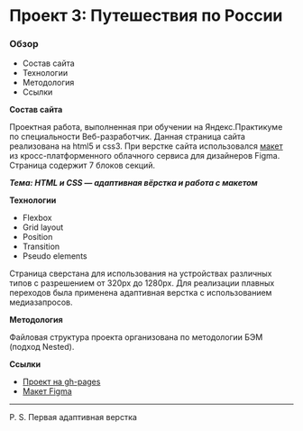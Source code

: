 # Проект 3: Путешествия по России

### Обзор
* Состав сайта
* Технологии
* Методология
* Ссылки

**Состав сайта**

Проектная работа, выполненная при обучении на Яндекс.Практикуме по специальности Веб-разработчик.
Данная страница сайта реализована  на html5 и css3.
При верстке сайта использовался [макет](https://www.figma.com/file/5S2WSbEFL6awjVWJ0NWL8Q/Sprint-3_-Russia-_-desktop-%2B-mobile?node-id=28503-0&t=fOvJTqCiQE2PYi5W-0) из кросс-платформенного
облачного сервиса для дизайнеров Figma.
Страница  содержит 7 блоков секций.

***Тема: HTML и CSS — адаптивная вёрстка и работа с макетом***

**Технологии**

+ Flexbox
+ Grid layout
+ Position
+ Transition
+ Pseudo elements

Страница  сверстана для использования на устройствах различных типов
с разрешением от 320px до 1280px. Для реализации плавных переходов
была применена адаптивная верстка с использованием медиазапросов.


**Методология**

Файловая структура проекта организована по методологии БЭМ (подход Nested).


**Ссылки**

+ [Проект на gh-pages](https://fufelschmerts.github.io/travel-russia/)
+ [Макет Figma](https://www.figma.com/file/5S2WSbEFL6awjVWJ0NWL8Q/Sprint-3_-Russia-_-desktop-%2B-mobile?node-id=28503-0&t=fOvJTqCiQE2PYi5W-0)

------
P. S. Первая адаптивная верстка

